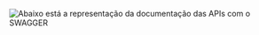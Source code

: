 ![Abaixo está a representação da documentação das APIs com o SWAGGER](https://github.com/muriloalvesdev/CreateReadUpdate/blob/master/src/main/resources/img-swagger/swagger.png)
